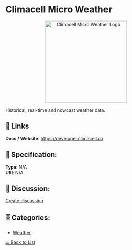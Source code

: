 # Climacell Micro Weather
<p align="center">
    <img width="256" src="https://raw.githubusercontent.com/apis-list/apis-list/main/apis/climacell-micro-weather/logo_256x256.png" alt="Climacell Micro Weather Logo"/>
</p>

Historical, real-time and nowcast weather data.

##  🔗 Links
**Docs / Website**: https://developer.climacell.co

## 🧬 Specification:
**Type**: N/A  
**URI**: N/A

## 💬 Discussion:
[Create discussion](https://github.com/apis-list/apis-list/discussions/new)

## 🗄️ Categories:
- [Weather](https://github.com/apis-list/apis-list#weather)




[🔙 Back to List](https://github.com/apis-list/apis-list)
